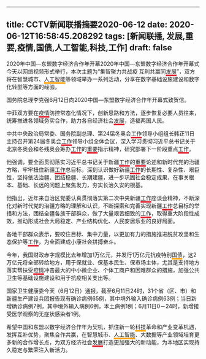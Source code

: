
---
title: CCTV新闻联播摘要2020-06-12
date: 2020-06-12T16:58:45.208292
tags: [新闻联播, 发展,重要,疫情,国债,人工智能,科技,工作]
draft: false
---
2020年中国—东盟数字经济合作年开幕2020年中国—东盟数字经济合作年开幕式今天以网络视频形式举行，本次主题为“集智聚力共战疫 互利共赢同<span style="border-bottom:4px solid #E32636;">发展</span>”，双方将在智慧城市、<span style="border-bottom:4px solid orange;">人工智能</span>等领域举办一系列活动，分享在数字基础设施建设和数字化转型等方面的经验。

国务院总理李克强6月12日向2020中国—东盟数字经济合作年开幕式致贺信。

中菲双方要在<span style="border-bottom:4px solid #E32636;">疫情</span>防控常态化情况下，创新思路和方法，逐步恢复必要人员往来，统筹推进各领域务实合作，助力各自经济社会<span style="border-bottom:4px solid #E32636;">发展</span>，造福两国人民。

中共中央政治局常委、国务院副总理、第24届冬奥会<span style="border-bottom:4px solid #E32636;">工作</span>领导小组组长韩正11日主持召开第24届冬奥会<span style="border-bottom:4px solid #E32636;">工作</span>领导小组全体会议，深入学习贯彻习近平总书记关于北京冬奥会和冬残奥会筹办<span style="border-bottom:4px solid #E32636;">工作</span>的<span style="border-bottom:4px solid #E32636;">重要</span>指示精神，研究部署下一阶段重点<span style="border-bottom:4px solid #E32636;">工作</span>。

他强调，要全面贯彻落实习近平总书记关于新疆<span style="border-bottom:4px solid #E32636;">工作</span>的<span style="border-bottom:4px solid #E32636;">重要</span>论述和新时代党的治疆方略，牢牢扭住新疆<span style="border-bottom:4px solid #E32636;">工作</span>总目标，深刻认识做好新疆<span style="border-bottom:4px solid #E32636;">工作</span>的长期性、复杂性、艰巨性，坚持依法治疆、团结稳疆、长期建疆，进一步巩固社会稳定成果，在事关根本、基础、长远的问题上聚焦发力，夯实长治久安的根基。

他指出，近年来自治区党委认真贯彻落实第二次中央新疆<span style="border-bottom:4px solid #E32636;">工作</span>座谈会精神，不断深化对新时代党的治疆方略的理解和认识，不断探索和完善实现新疆<span style="border-bottom:4px solid #E32636;">工作</span>总目标的举措和方法，团结全疆各族干部群众，做了大量艰苦细致的<span style="border-bottom:4px solid #E32636;">工作</span>，取得重大阶段性成效，推动形成社会大局稳定、产业结构优化、人民安居乐业的良好局面。

各地干部群众表示，要咬住目标、集中力量，以更加有力的措施推进脱贫攻坚和生态保护等<span style="border-bottom:4px solid #E32636;">工作</span>，为全面建成小康社会拼搏奋斗。

今年，我国财政赤字规模比去年增加1万亿元，并发行1万亿元抗疫特别<span style="border-bottom:4px solid orange;"><span style="border-bottom:4px solid orange;">国债</span></span>，这2万亿元将全部转给地方，用于保就业、保基本民生、保市场主体，尤其是支持地方落实帮扶受<span style="border-bottom:4px solid #E32636;">疫情</span>冲击最大的中小微企业、个体工商户和困难群众的措施，加强公共卫生等基础设施建设和用于抗疫相关支出等。

国家卫生健康委今天（6月12日）通报，截至6月11日24时，31个省（区、市）和新疆生产建设兵团报告现有确诊病例65例，其中境外输入确诊病例63例；当日新增确诊病例7例，其中境外输入病例6例，本土病例1例；6月11日0－24时，新增接受医学观察的无症状感染者1例。

希望中国和东盟以数字经济合作年为契机，抓住新一轮<span style="border-bottom:4px solid orange;">科技</span>革命和产业变革机遇，发挥互补优势，聚焦合作共赢，在智慧城市、<span style="border-bottom:4px solid orange;">人工智能</span>、大数据等产业领域培育更多新的合作增长点，为双方经济社会<span style="border-bottom:4px solid #E32636;">发展</span>打造更加强大的新动能，为本地区实现持久稳定与繁荣注入新活力。
